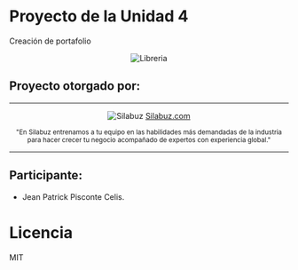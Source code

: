 # Proyecto de la Unidad 4
Creación de portafolio

 <div align="center">
 
![Libreria](https://www.telesurtv.net/__export/1510353963341/sites/telesur/img/multimedia/2017/11/10/librerxa11.jpg)

</div>

## Proyecto otorgado por:
<hr />
 <div align="center">

![Silabuz](https://uploads-ssl.webflow.com/6320941e9612f79b0e2f61b1/63209670562cf7eb6f31131a_silabuz-logo-rebrand-standar.png)
[Silabuz.com](https://www.silabuz.com)
  
<sup>"En Silabuz entrenamos a tu equipo en las habilidades más demandadas de la industria para hacer crecer tu negocio acompañado de expertos con experiencia global."</sup>
 </div>
<hr />

## Participante:
* Jean Patrick Pisconte Celis.

# Licencia
MIT
